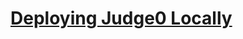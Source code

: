 # [Deploying Judge0 Locally](https://denishoti.medium.com/how-to-self-host-judge0-api-on-your-pc-locally-all-you-need-to-know-ad8a2b64fd1)
